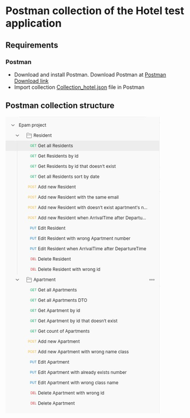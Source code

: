 # Postman collection of the Hotel test application

## Requirements

### Postman

- Download and install Postman. Download Postman at
  [Postman Download link](http://www.postman.com/downloads/)
- Import collection [Collection_hotel.json](Collection_hotel.json) file in Postman

## Postman collection structure

![Postman structure](documentation/postman_photos/Cut_postman_structure.jpg )